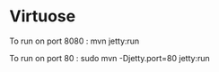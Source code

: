 Virtuose
========

To run on port 8080 :
mvn jetty:run

To run on port 80 :
sudo mvn -Djetty.port=80 jetty:run 
